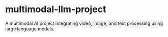 # multimodal-llm-project
A multimodal AI project integrating video, image, and text processing using large language models.

